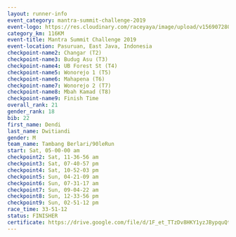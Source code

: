 ```yaml
---
layout: runner-info 
event_category: mantra-summit-challenge-2019 
event-logo: https://res.cloudinary.com/raceyaya/image/upload/v1569072809/logo/mantra-image_segrbx.jpg
category_km: 116KM 
event-title: Mantra Summit Challenge 2019 
event-location: Pasuruan, East Java, Indonesia 
checkpoint-name2: Changar (T2) 
checkpoint-name3: Budug Asu (T3) 
checkpoint-name4: UB Forest St (T4) 
checkpoint-name5: Wonorejo 1 (T5) 
checkpoint-name6: Mahapena (T6) 
checkpoint-name7: Wonorejo 2 (T7) 
checkpoint-name8: Mbah Kamad (T8) 
checkpoint-name9: Finish Time
overall_rank: 21
gender_rank: 18
bib: 22
first_name: Dendi
last_name: Dwitiandi
gender: M
team_name: Tambang Berlari/90leRun
start: Sat, 05-00-00 am
checkpoint2: Sat, 11-36-56 am
checkpoint3: Sat, 07-40-57 pm
checkpoint4: Sat, 10-52-03 pm
checkpoint5: Sun, 04-21-09 am
checkpoint6: Sun, 07-31-17 am
checkpoint7: Sun, 09-04-22 am
checkpoint8: Sun, 12-33-56 pm
checkpoint9: Sun, 02-51-12 pm
race_time: 33-51-12
status: FINISHER
certificate: https://drive.google.com/file/d/1F_et_TTzDv8HKY1yzJBypquQtKSRUyY0/view?usp=sharing
---
```

